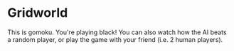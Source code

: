 # Gridworld

This is gomoku. You're playing black! You can also watch how the AI beats a random player, or play the game with your friend (i.e. 2 human players).